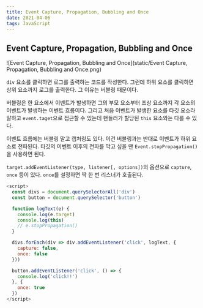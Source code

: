 ```yaml
---
title: Event Capture, Propagation, Bubbling and Once
date: 2021-04-06
tags: JavaScript
---
```


## Event Capture, Propagation, Bubbling and Once

![Event Capture, Propagation, Bubbling and Once](static/Event Capture, Propagation, Bubbling and Once.png)

`div` 요소를 클릭하면 로그를 출력하는 코드를 작성한다. 그런데 하위 요소를 클릭하면 상위 요소까지 로그를 출력한다. 그 이유는 버블링 때문이다.

버블링은 한 요소에서 이벤트가 발생하면 그의 부모 요소부터 조상 요소까지 각 요소의 이벤트가 발생하는 이벤트 흐름이다. 그리고 처음 이벤트가 발생한 요소를 타깃 요소라 말하고 `event.taget`으로 접근할 수 있는데 핸들러가 할당된 `this` 요소와는 다를 수 있다.

이벤트 흐름에는 버블링 말고 캡처링도 있다. 이건 버블링과는 반대로 이벤트가 하위 요소로 전파된다. 타깃의 이벤트 이후의 전파를 막고 싶을 땐 `Event.stopPropagation()`을 사용하면 된다.

`target.addEventListener(type, listener[, options])`의 옵션으로 `capture`, `once` 등이 있다. `once`를 설정하면 딱 한 번 리스너가 호출된다.

```javascript
<script>
  const divs = document.querySelectorAll('div')
  const button = document.querySelector('button')

  function logText(e) {
    console.log(e.target)
    console.log(this)
    // e.stopPropagation()
  }

  divs.forEach(div => div.addEventListener('click', logText, {
    capture: false,
    once: false
  }))

  button.addEventListener('click', () => {
    console.log('click!!')
  }, {
    once: true
  })
</script>
```
